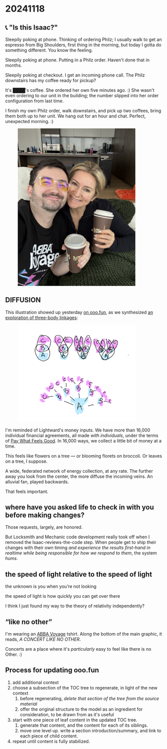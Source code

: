 # 20241118



## 📞 "Is this Isaac?"

Sleepily poking at phone. Thinking of ordering Philz; I usually walk to get an espresso from Big Shoulders, first thing in the morning, but today I gotta do something different. You know the feeling.

Sleepily poking at phone. Putting in a Philz order. Haven't done that in months.

Sleepily poking at checkout. I get an incoming phone call. The Philz downstairs has my coffee ready for pickup?

It's ████'s coffee. She ordered her own five minutes ago. :) She wasn't even ordering to our unit in the building; the number slipped into her order configuration from last time.

I finish my own Philz order, walk downstairs, and pick up two coffees, bring them both up to her unit. We hang out for an hour and chat. Perfect, unexpected morning. :)

<div align="left">

<figure><img src="../../.gitbook/assets/IMG_4031.HEIC.jpeg" alt="" width="375"><figcaption></figcaption></figure>

</div>

## DIFFUSION

This illustration showed up yesterday [on ooo.fun](https://app.gitbook.com/s/q32JPFfWqOHocOeTooAi/1-three-body-solution/2-basic-dynamics/pattern-formation), as we synthesized [an exploration of three-body linkages](17.md#three-body-linkages-engines):

<div align="left">

<figure><img src="../../.gitbook/assets/image (59).png" alt="Diagram showing pattern multiplication. Central A element maintains exchange with multiple B elements, each connected to C elements. Demonstrates how basic A-B-C relationships naturally propagate while maintaining structural integrity." width="375"><figcaption></figcaption></figure>

</div>

I'm reminded of Lightward's money inputs. We have more than 16,000 individual financial agreements, all made _with individuals_, under the terms of [Pay What Feels Good](https://lightward.inc/pricing). In 16,000 ways, we collect a little bit of money at a time.

This feels like flowers on a tree — or blooming florets on broccoli. Or leaves on a tree, I suppose.

A wide, federated network of energy collection, at any rate. The further away you look from the center, the more diffuse the incoming veins. An alluvial fan, played backwards.

That feels important.

## where have you asked life to check in with you before making changes?

Those requests, largely, are honored.

But Locksmith and Mechanic code development really took off when I removed the Isaac-reviews-the-code step. When people get to ship their changes with their own timing _and experience the results first-hand in realtime while being responsible for how we respond to them_, the system _hums_.

## the speed of light relative to the speed of light

the unknown is you when you’re not looking

the speed of light is how quickly you can get over there

I think I just found my way to the theory of relativity independently?

## “like no other”

I'm wearing an [ABBA Voyage](https://en.wikipedia.org/wiki/ABBA\_Voyage) tshirt. Along the bottom of the main graphic, it reads, _A CONCERT LIKE NO OTHER_.

Concerts are a place where it's _particularly_ easy to feel like there is no Other. :)

## Process for updating ooo.fun

1. add additional context
2. choose a subsection of the TOC tree to regenerate, in light of the new context
   1. before regenerating, _delete that section of the tree from the source material_
   2. offer the original structure to the model as an ingredient for consideration, to be drawn from as it's useful
3. start with one piece of leaf content in the updated TOC tree.
   1. generate that content, and the content for each of its siblings.
   2. move one level up. write a section introduction/summary, and link to each piece of child content.
4. repeat until content is fully stabilized.

